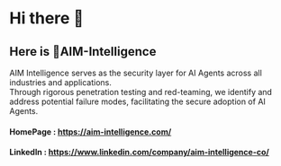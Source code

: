 # Hi there 👋
## Here is 🎯AIM-Intelligence 

AIM Intelligence serves as the security layer for AI Agents across all industries and applications.   
Through rigorous penetration testing and red-teaming, we identify and address potential failure modes, facilitating the secure adoption of AI Agents. 

#### HomePage : https://aim-intelligence.com/
#### LinkedIn : https://www.linkedin.com/company/aim-intelligence-co/
